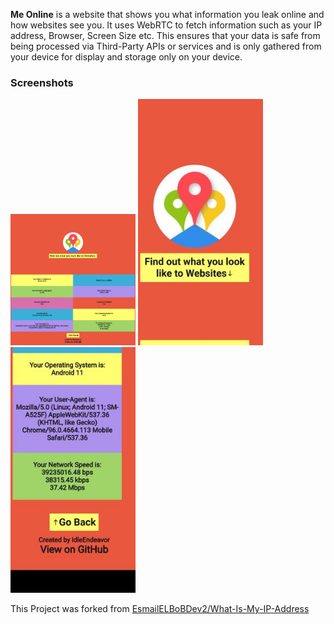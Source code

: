 **Me Online** is a website that shows you what information you leak online and how websites see you. It uses WebRTC to fetch information such as your IP address, Browser, Screen Size etc. This ensures that your data is safe from being processed via Third-Party APIs or services and is only gathered from your device for display and storage only on your device.

### Screenshots
<img src="https://raw.githubusercontent.com/IdleEndeavor/Me-Online/master/img/desktop-preview.png" alt="Preview on Desktop" width="200"/>
<img src="https://raw.githubusercontent.com/IdleEndeavor/Me-Online/master/img/Mobile-Preview-1.jpg" alt="On Mobile 2" width="200"/>
<img src="https://raw.githubusercontent.com/IdleEndeavor/Me-Online/master/img/Mobile-Preview-2.jpg" alt="On Mobile 3" width="200"/>

This Project was forked from [EsmailELBoBDev2/What-Is-My-IP-Address](https://github.com/EsmailELBoBDev2/What-Is-My-IP-Address)
